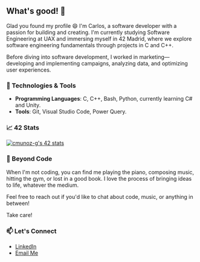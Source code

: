 ## What's good! 👋

Glad you found my profile 😄 I'm Carlos, a software developer with a passion for building and creating. I'm currently studying Software Engineering at UAX and immersing myself in 42 Madrid, where we explore software engineering fundamentals through projects in C and C++.

Before diving into software development, I worked in marketing—developing and implementing campaigns, analyzing data, and optimizing user experiences.

### 🔧 Technologies & Tools
- **Programming Languages**: C, C++, Bash, Python, currently learning C# and Unity.
- **Tools**: Git, Visual Studio Code, Power Query.

### 📈 42 Stats
[![cmunoz-g's 42 stats](https://badge.mediaplus.ma/darkblue/cmunoz-g?1337Badge=off&UM6P=off)](https://github.com/oakoudad/badge42)

### 🎨 Beyond Code
When I'm not coding, you can find me playing the piano, composing music, hitting the gym, or lost in a good book. I love the process of bringing ideas to life, whatever the medium.

Feel free to reach out if you'd like to chat about code, music, or anything in between!

Take care!

### 📫 Let's Connect
- [LinkedIn](https://www.linkedin.com/in/carlosmg)
- [Email Me](mailto:cmunozg.dev@gmail.com)
